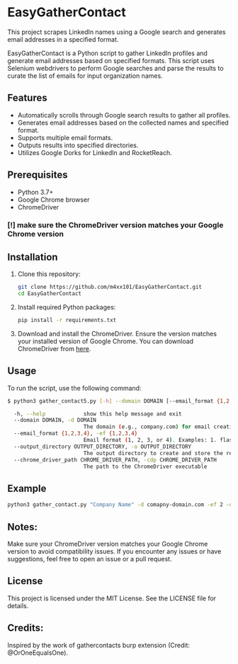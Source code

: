 # EasyGatherContact
This project scrapes LinkedIn names using a Google search and generates email addresses in a specified format.

EasyGatherContact is a Python script to gather LinkedIn profiles and generate email addresses based on specified formats. This script uses Selenium webdrivers to perform Google searches and parse the results to curate the list of emails for input organization names.

## Features

- Automatically scrolls through Google search results to gather all profiles.
- Generates email addresses based on the collected names and specified format.
- Supports multiple email formats.
- Outputs results into specified directories.
- Utilizes Google Dorks for LinkedIn and RocketReach.

## Prerequisites

- Python 3.7+
- Google Chrome browser
- ChromeDriver 

### [!] make sure the ChromeDriver version matches your Google Chrome version

## Installation

1. Clone this repository:
    ```sh
    git clone https://github.com/m4xx101/EasyGatherContact.git
    cd EasyGatherContact
    ```

2. Install required Python packages:
    ```sh
    pip install -r requirements.txt
    ```

3. Download and install the ChromeDriver. Ensure the version matches your installed version of Google Chrome. You can download ChromeDriver from [here](https://sites.google.com/a/chromium.org/chromedriver/downloads).

## Usage

To run the script, use the following command:

```sh
$ python3 gather_contact5.py [-h] --domain DOMAIN [--email_format {1,2,3,4}] [--output_directory OUTPUT_DIRECTORY] [--chrome_driver_path CHROME_DRIVER_PATH] company [company ...]

  -h, --help            show this help message and exit
  --domain DOMAIN, -d DOMAIN
                        The domain (e.g., company.com) for email creation
  --email_format {1,2,3,4}, -ef {1,2,3,4}
                        Email format (1, 2, 3, or 4). Examples: 1. flastname@domain.com, 2. firstname.lastname@domain.com, 3. lastnamef@domain.com, 4. firstnamel@domain.com
  --output_directory OUTPUT_DIRECTORY, -o OUTPUT_DIRECTORY
                        The output directory to create and store the results
  --chrome_driver_path CHROME_DRIVER_PATH, -cdp CHROME_DRIVER_PATH
                        The path to the ChromeDriver executable
```

## Example

```sh
python3 gather_contact.py "Company Name" -d comapny-domain.com -ef 2 -o <output-dir-to-save-results>
```

## Notes:

Make sure your ChromeDriver version matches your Google Chrome version to avoid compatibility issues.
If you encounter any issues or have suggestions, feel free to open an issue or a pull request.

## License

This project is licensed under the MIT License. See the LICENSE file for details.

## Credits:
Inspired by the work of gathercontacts burp extension (Credit: @OrOneEqualsOne).
